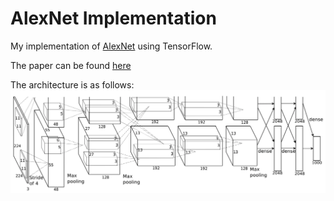 # AlexNet Implementation

My implementation of [AlexNet](https://papers.nips.cc/paper/2012/file/c399862d3b9d6b76c8436e924a68c45b-Paper.pdf) using TensorFlow.

The paper can be found [here](https://papers.nips.cc/paper/2012/file/c399862d3b9d6b76c8436e924a68c45b-Paper.pdf)

The architecture is as follows:
![architecture](alexnet_architecture.png)

